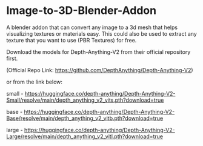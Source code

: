 # Image-to-3D-Blender-Addon
A blender addon that can convert any image to a 3d mesh that helps visualizing textures or materials easy. This could also be used to extract any texture that you want to use (PBR Textures) for free.


Download the models for Depth-Anything-V2 from their official repository first.

(Official Repo Link: https://github.com/DepthAnything/Depth-Anything-V2)

or from the link below:

small  - https://huggingface.co/depth-anything/Depth-Anything-V2-Small/resolve/main/depth_anything_v2_vits.pth?download=true


base   - https://huggingface.co/depth-anything/Depth-Anything-V2-Base/resolve/main/depth_anything_v2_vitb.pth?download=true


large  - https://huggingface.co/depth-anything/Depth-Anything-V2-Large/resolve/main/depth_anything_v2_vitl.pth?download=true
